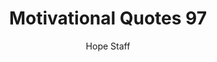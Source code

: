 ---
image: /assets/img/mq/mq_97_ziglar.png
title: Motivational Quotes 97
categories:
  - Motivational Quotes
author: Hope Staff
notes: Motivational Quotes 97
embed: >-
  EMBED_GOES_HERE
transcript: >-
  SOME LINES OF TEXT START HERE
---